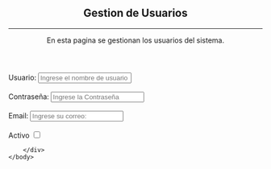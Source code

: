 <!DOCTYPE html>
<html lang="es">
    <head>
        <meta charset="UTF-8">
        <meta name="viewport" content="width=device-width, initial-scale=1.0">
        <title>Usuarios</title>
    </head>
    <body>
        <header>
            <h2>Gestion de Usuarios</h2>
            <hr>
            <p>
                En esta pagina se gestionan los usuarios del sistema.
            </p>
        </header>
        <div id="Formulario">
            <form action="">
                <label for="">Usuario: </label>
                <input type="text" name="" id="" placeholder="Ingrese el nombre de usuario"><br><br>
                <label for=""> Contraseña: </label>
                <input type="password" name="" id="" placeholder="Ingrese la Contraseña"><br><br>
                <label for="">Email: </label>
                <input type="email" name="" id="" placeholder="Ingrese su correo:"><br><br>
                <label for="">Activo</label>
                <input type="checkbox" name="" id="">
            </form>

        </div>
    </body>    

</html>
